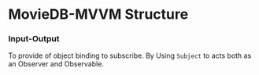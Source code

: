 # MovieDB-MVVM Structure

### Input-Output
To provide of object binding to subscribe. By Using `Subject` to acts both as an Observer and Observable.